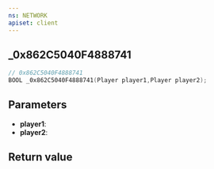 ```yaml
---
ns: NETWORK
apiset: client
---
```

## _0x862C5040F4888741

```c
// 0x862C5040F4888741
BOOL _0x862C5040F4888741(Player player1,Player player2);
```


## Parameters
* **player1**:
* **player2**:

## Return value